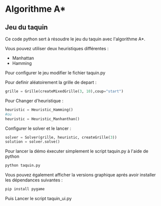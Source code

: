 # Algorithme A*

## Jeu du taquin

Ce code python sert à résoudre le jeu du taquin avec l'algorithme A*.

Vous pouvez utiliser deux heuristiques différentes :
- Manhattan
- Hamming

Pour configurer le jeu modifier le fichier taquin.py

Pour definir aléatoirement la grille de depart : 

```python
grille = Grille(createMixedGrille(3, 10),coup="start")
```


Pour Changer d'heuristique : 

```python
heuristic = Heuristic_Hamming()
#ou 
heuristic = Heuristic_Manhanthan()
```

Configurer le solver et le lancer :

```python
solver = Solver(grille, heuristic, createGrille(3))
solution = solver.solve()
```


Pour lancer la démo éxecuter simplement le script taquin.py à l'aide de python

```bash
python taquin.py
```


Vous pouvez également afficher la versions graphique
aprés avoir installer les dépendances suivantes :

```bash
pip install pygame
```


Puis Lancer le script taquin_ui.py
